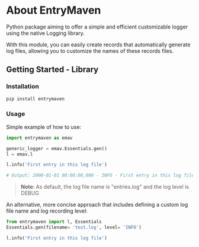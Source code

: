 # About EntryMaven

Python package aiming to offer a simple and efficient customizable logger using the native Logging library.

With this module, you can easily create records that automatically generate log files, allowing you to customize the names of these records files.

## Getting Started - Library

### Installation

```Python
pip install entrymaven
```

### Usage

Simple example of how to use:

```Python
import entrymaven as emav

generic_logger = emav.Essentials.gen()
l = emav.l

l.info('First entry in this log file')

# Output: 2000-01-01 00:00:00,000 - INFO - First entry in this log file
```

> **Note**: As default, the log file name is "entries.log" and the log level is DEBUG

An alternative, more concise approach that includes defining a custom log file name and log recording level:

```Python
from entrymaven import l, Essentials
Essentials.gen(filename= 'test.log', level= 'INFO')

l.info('First entry in this log file')
```
